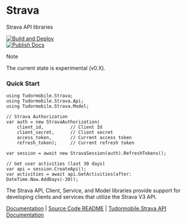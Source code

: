 # Strava
Strava API libraries

[![Build and Deploy](https://github.com/tudormobile/Strava/actions/workflows/dotnet.yml/badge.svg)](https://github.com/tudormobile/Strava/actions/workflows/dotnet.yml)  
[![Publish Docs](https://github.com/tudormobile/Strava/actions/workflows/docs.yml/badge.svg)](https://github.com/tudormobile/Strava/actions/workflows/docs.yml)  

> [!NOTE]  
> The current state is experimental (v0.X).

### Quick Start
```
using Tudormobile.Strava;
using Tudormobile.Strava.Api;
using Tudormobile.Strava.Model;

// Strava Authorization
var auth = new StravaAuthorization(
    client_id,          // Client Id
    client_secret,      // Client secret
    access_token,       // Current access token
    refresh_token);     // Current refresh token

var session = await new StravaSession(auth).RefreshTokens();

// Get user activities (last 30 days)
var api = session.CreateApi();
var activities = await api.GetActivities(after: DateTime.Now.AddDays(-30));
```

The Strava API, Client, Service, and Model libraries provide support for developing clients and services that utilize the Strava V3 API.

[Documentation](docs/introduction.md) | [Source Code README](src/README.md) | [Tudormobile.Strava API Documentation](https://tudormobile.github.io/Strava/)